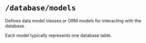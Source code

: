 # `/database/models`

Defines data model classes or ORM models for interacting with the database.

Each model typically represents one database table.

